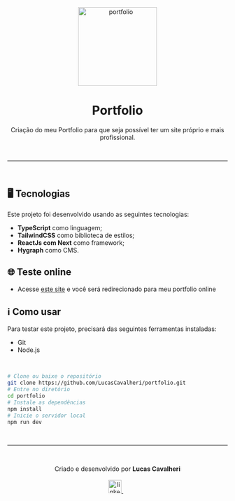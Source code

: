 <div align='center'>
  <img width="180px" alt="portfolio" src="https://cdn-icons-png.flaticon.com/512/3476/3476457.png" />
  <h1>Portfolio</h1>
  <p>
    Criação do meu Portfolio para que seja possível ter um site próprio e mais profissional.
  </p>
</div>

<br /><hr /><br />

## 🖥️ Tecnologias

Este projeto foi desenvolvido usando as seguintes tecnologias:

- **TypeScript** como linguagem;
- **TailwindCSS** como biblioteca de estilos;
- **ReactJs com Next** como framework;
- **Hygraph** como CMS.

## 🌐 Teste online

- Acesse <a href="https://lucascavalheri.com.br">este site<a/> e você será redirecionado para meu portfolio online

## ℹ️ Como usar

Para testar este projeto, precisará das seguintes ferramentas instaladas:

- Git
- Node.js

<br/>

```bash
# Clone ou baixe o repositório
git clone https://github.com/LucasCavalheri/portfolio.git
# Entre no diretório
cd portfolio
# Instale as dependências
npm install
# Inicie o servidor local
npm run dev
```

<br /><hr /><br />

<p align='center'>
  Criado e desenvolvido por <b>Lucas Cavalheri</b>
  <br/><br/>

  <a href="https://www.linkedin.com/in/lucas-cavalheri">
    <img alt="linkedIn" height="30px" src="https://i.imgur.com/TQRXxhT.png" />
  </a>
  &nbsp;&nbsp;
</p>
